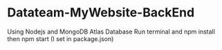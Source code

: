 # Datateam-MyWebsite-BackEnd
Using Nodejs and MongoDB Atlas Database 
Run terminal and npm install
then npm start (I set in package.json)
